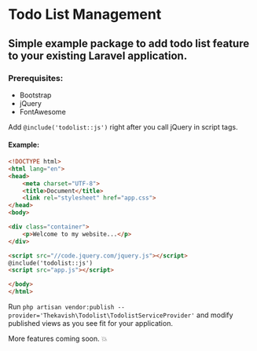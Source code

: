# Todo List Management 

## Simple example package to add todo list feature to your existing Laravel application.

### Prerequisites:

* Bootstrap
* jQuery
* FontAwesome


Add ``` @include('todolist::js') ``` right after you call jQuery in script tags.
#### Example: ####

```html
<!DOCTYPE html>
<html lang="en">
<head>
    <meta charset="UTF-8">
    <title>Document</title>
    <link rel="stylesheet" href="app.css">
</head>
<body>

<div class="container">
    <p>Welcome to my website...</p>
</div>

<script src="//code.jquery.com/jquery.js"></script>
@include('todolist::js')
<script src="app.js"></script>

</body>
</html>
```
Run ``` php artisan vendor:publish --provider='Thekavish\Todolist\TodolistServiceProvider' ``` and modify published views as you see fit for your application.

More features coming soon. :collision:
